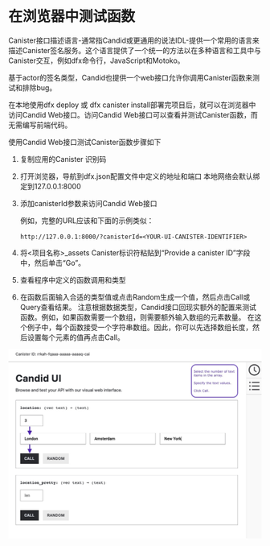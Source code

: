 # 在浏览器中测试函数

Canister接口描述语言-通常指Candid或更通用的说法IDL-提供一个常用的语言来描述Canister签名服务。这个语言提供了一个统一的方法以在多种语言和工具中与Canister交互，例如dfx命令行，JavaScript和Motoko。

基于actor的签名类型，Candid也提供一个web接口允许你调用Canister函数来测试和排除bug。

在本地使用dfx deploy 或 dfx canister install部署完项目后，就可以在浏览器中访问Candid Web接口。访问Candid Web接口可以查看并测试Canister函数，而无需编写前端代码。

使用Candid Web接口测试Canister函数步骤如下

1. 复制应用的Canister 识别码
2. 打开浏览器，导航到dfx.json配置文件中定义的地址和端口 本地网络会默认绑定到127.0.0.1:8000
3. 添加canisterId参数来访问Candid Web接口  


   例如，完整的URL应该和下面的示例类似：

   ```text
   http://127.0.0.1:8000/?canisterId=<YOUR-UI-CANISTER-IDENTIFIER>
   ```

4. 将&lt;项目名称&gt;\_assets Canister标识符粘贴到“Provide a canister ID”字段中，然后单击“Go”。
5. 查看程序中定义的函数调用和类型
6. 在函数后面输入合适的类型值或点击Random生成一个值，然后点击Call或Query查看结果。 注意根据数据类型，Candid接口回现实额外的配置来测试函数。例如，如果函数需要一个数组，则需要额外输入数组的元素数量。 在这个例子中，每个函数接受一个字符串数组。因此，你可以先选择数组长度，然后设置每个元素的值再点击Call。

![](../../.gitbook/assets/wechatimg38%20%281%29.jpeg)



